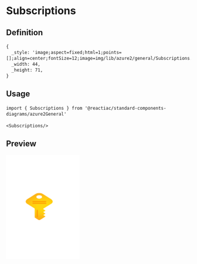 # Subscriptions

## Definition

```
{
  _style: 'image;aspect=fixed;html=1;points=[];align=center;fontSize=12;image=img/lib/azure2/general/Subscriptions.svg;strokeColor=none;',
  _width: 44,
  _height: 71,
}
```

## Usage

```
import { Subscriptions } from '@reactiac/standard-components-diagrams/azure2General'

<Subscriptions/>
```

## Preview

<img src="./subscriptions.png" width="200"/>

